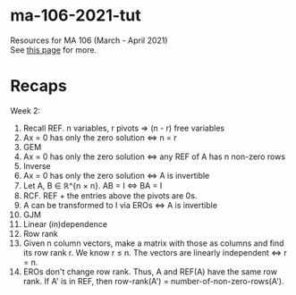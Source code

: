# ma-106-2021-tut
Resources for MA 106 (March - April 2021)  
See [this page](https://aryamanmaithani.github.io/tuts/ma-106-2021/) for more.

# Recaps

Week 2:
1. Recall REF. n variables, r pivots ⇒ (n - r) free variables
2. Ax = 0 has only the zero solution ⇔ n = r
3. GEM
4. Ax = 0 has only the zero solution ⇔ any REF of A has n non-zero rows
5. Inverse
6. Ax = 0 has only the zero solution ⇔ A is invertible
7. Let A, B ∈ ℝ^{n × n}. AB = I ⇔ BA = I 
8. RCF. REF + the entries above the pivots are 0s.
9. A can be transformed to I via EROs ⇔ A is invertible
10. GJM
11. Linear (in)dependence
12. Row rank
13. Given n column vectors, make a matrix with those as columns and find its row rank r. 
We know r ≤ n. The vectors are linearly independent ⇔ r = n.
14. EROs don't change row rank. Thus, A and REF(A) have the same row rank.
If A' is in REF, then row-rank(A') = number-of-non-zero-rows(A').